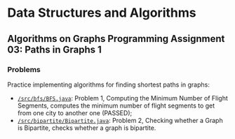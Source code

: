# Data Structures and Algorithms
## Algorithms on Graphs Programming Assignment 03: Paths in Graphs 1
### Problems
Practice implementing algorithms for finding shortest paths in graphs:
* [`/src/bfs/BFS.java`](src/bfs/BFS.java): Problem 1, Computing the Minimum Number of Flight Segments, computes the minimum number of flight segments to get from one city to another one (PASSED);
* [`/src/bipartite/Bipartite.java`](src/bipartite/Bipartite.java): Problem 2, Checking whether a Graph is Bipartite, checks whether a graph is bipartite.
